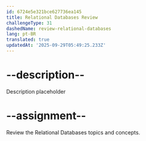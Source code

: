 ```yaml
---
id: 6724e5e321bce627736ea145
title: Relational Databases Review
challengeType: 31
dashedName: review-relational-databases
lang: pt-BR
translated: true
updatedAt: '2025-09-29T05:49:25.233Z'
---
```


# --description--

Description placeholder

# --assignment--

Review the Relational Databases topics and concepts.
